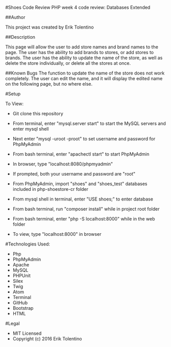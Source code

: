 #Shoes Code Review
PHP week 4 code review: Databases Extended

##Author

This project was created by Erik Tolentino

##Description

This page will allow the user to add store names and brand names to the page. The user has the ability to add brands to stores, or add stores to brands. The user has the ability to update the name of the store, as well as delete the store individually, or delete all the stores at once.

##Known Bugs
The function to update the name of the store does not work completely. The user can edit the name, and it will display the edited name on the following page, but no where else.

#Setup

To View:
* Git clone this repository

* From terminal, enter "mysql.server start" to start the MySQL servers and enter mysql shell
* Next enter "mysql -uroot -proot" to set username and password for PhpMyAdmin

* From bash terminal, enter "apachectl start" to start PhpMyAdmin
* In browser, type "localhost:8080/phpmyadmin"
* If prompted, both your username and password are "root"

* From PhpMyAdmin, import "shoes" and "shoes_test" databases included in php-shoestore-cr folder

* From mysql shell in terminal, enter "USE shoes;" to enter database

* From bash terminal, run "composer install" while in project root folder

* From bash terminal, enter "php -S localhost:8000" while in the web folder

* To view, type "localhost:8000" in browser

#Technologies Used:

* Php
* PhpMyAdmin
* Apache
* MySQL
* PHPUnit
* Silex
* Twig
* Atom
* Terminal
* GitHub
* Bootstrap
* HTML

#Legal

* MIT Licensed
* Copyright (c) 2016 Erik Tolentino
